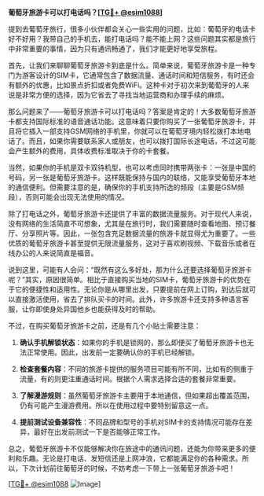**葡萄牙旅游卡可以打电话吗？[[TG💪+ @esim1088](https://t.me/s/esim1088)]**

提到去葡萄牙旅行，很多小伙伴都会关心一些实用的问题，比如：葡萄牙的电话卡好不好用？我带自己的手机去，能打电话吗？能不能上网？这些问题其实都是旅行中非常重要的事情，因为只有通讯畅通了，我们才能更好地享受旅程。

首先，让我们来聊聊葡萄牙旅游卡到底是什么。简单来说，葡萄牙旅游卡是一种专门为游客设计的SIM卡，它通常包含了数据流量、通话时间和短信服务，有时还会有额外的优惠，比如景点折扣或者免费WiFi。这种卡对于初次来到葡萄牙的人来说是非常方便的选择，因为它省去了寻找当地运营商和办理手续的麻烦。

那么问题来了——葡萄牙旅游卡可以打电话吗？答案是肯定的！大多数葡萄牙旅游卡都支持国际标准的语音通话功能。这意味着只要你购买了一张葡萄牙旅游卡，并且将它插入一部支持GSM网络的手机里，你就可以在葡萄牙境内轻松拨打本地电话了。而且，如果你需要联系家人或朋友，也可以拨打国际长途电话，不过这可能会产生额外的费用，具体收费标准取决于你的卡套餐。

当然，如果你的手机是双卡双待机型，也可以考虑同时携带两张卡：一张是中国的号码，另一张是葡萄牙旅游卡。这样既能保持与国内的联络，又能享受葡萄牙本地的通信便利。但需要注意的是，确保你的手机支持所选的频段（主要是GSM频段），否则可能会出现无法使用的情况。

除了打电话之外，葡萄牙旅游卡还提供了丰富的数据流量服务。对于现代人来说，没有网络的生活简直不可想象，尤其是在旅行时，我们需要随时查看地图、预订餐厅、分享照片等。因此，一张包含充足数据流量的旅游卡就显得尤为重要了。一些优质的葡萄牙旅游卡甚至提供无限流量服务，这对于喜欢刷视频、下载音乐或者在线办公的人来说简直是福音。

说到这里，可能有人会问：“既然有这么多好处，那为什么还要选择葡萄牙旅游卡呢？”其实，原因很简单。相比于直接购买当地的SIM卡，葡萄牙旅游卡的优势在于它的便捷性和适用性。无论你是从哪里出发，只要提前在网上订购，到达后就可以直接激活使用，省去了排队买卡的时间。此外，许多旅游卡还支持多种语言客服，让你即使身处异国他乡也能获得及时的帮助。

不过，在购买葡萄牙旅游卡之前，还是有几个小贴士需要注意：

1. **确认手机解锁状态**：如果你的手机是锁网的，那么即便买了葡萄牙旅游卡也无法正常使用。因此，出发前一定要确认你的手机已经解锁。

2. **检查套餐内容**：不同的旅游卡提供的服务项目可能有所不同，比如有的侧重于流量，有的则更注重通话时间。根据个人需求选择合适的套餐非常重要。

3. **了解漫游规则**：虽然葡萄牙旅游卡主要用于本地通信，但如果超出覆盖范围，仍有可能产生漫游费用。所以在使用过程中要特别留意这一点。

4. **提前测试设备兼容性**：不同品牌和型号的手机对SIM卡的支持情况可能存在差异，最好在出发前测试一下是否能够正常工作。

总之，葡萄牙旅游卡不仅能够解决你在旅途中的通讯问题，还能为你带来更多的便利和乐趣。无论是打电话、发短信还是上网冲浪，它都能满足你的各种需求。所以，下次计划前往葡萄牙的时候，不妨考虑一下带上一张葡萄牙旅游卡吧！

[[TG💪+ @esim1088](https://t.me/s/esim1088) ![Image](https://i.postimg.cc/4NQfJmqS/Snipaste-2025-05-13-00-14-12.png)]